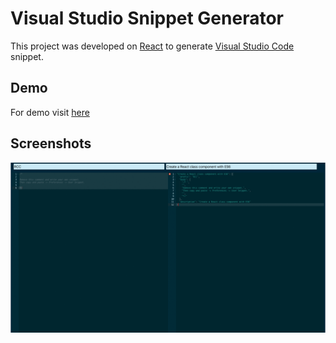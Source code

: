 # Visual Studio Snippet Generator
This project was developed on [React](https://reactjs.org) to generate [Visual Studio Code](https://code.visualstudio.com/docs/editor/userdefinedsnippets) snippet.

## Demo
For demo visit [here](https://jeffshomali.github.io/VsCode-snippet-generator/)

## Screenshots
![VScode Snippet](./src/images/screenshots.gif "Logo Title Text 1")



